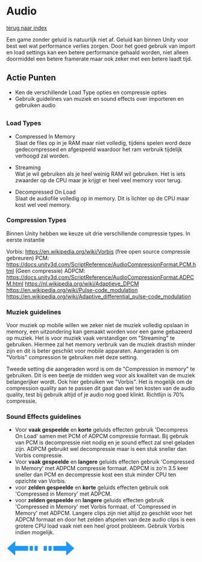 # Audio
[terug naar index](/Index.md#unity-settings)  

Een game zonder geluid is natuurlijk niet af. Geluid kan binnen Unity voor best wel wat performance verlies zorgen. Door het goed 
gebruik van import en load settings kan een betere performance gehaald worden, niet alleen doormiddel een betere framerate maar ook zeker met een betere laadt tijd.  

## Actie Punten
* Ken de verschillende Load Type opties en compressie opties
* Gebruik guidelines van muziek en sound effects over importeren en gebruiken audio
##  

### Load Types 

* Compressed In Memory  
Slaat de files op in je RAM maar niet volledig, tijdens spelen word deze gedecompressed en afgespeeld waardoor het ram verbruik tijdelijk verhoogd zal worden.  

* Streaming  
Wat je wil gebruiken als je heel weinig RAM wil gebruiken. Het is iets zwaarder op de CPU maar je krijgt er heel veel memory voor terug.  

* Decompressed On Load  
Slaat de audiofile volledig op in memory. Dit is lichter op de CPU maar kost wel veel memory.

### Compression Types  

Binnen Unity hebben we keuze uit drie verschillende compressie types. In eerste instantie

Vorbis: https://en.wikipedia.org/wiki/Vorbis (free open source compressie gebreuren)
PCM: https://docs.unity3d.com/ScriptReference/AudioCompressionFormat.PCM.html (Geen compressie)
ADPCM: https://docs.unity3d.com/ScriptReference/AudioCompressionFormat.ADPCM.html
https://nl.wikipedia.org/wiki/Adaptieve_DPCM
https://en.wikipedia.org/wiki/Pulse-code_modulation
https://en.wikipedia.org/wiki/Adaptive_differential_pulse-code_modulation


### Muziek guidelines

Voor muziek op mobile willen we zeker niet de muziek volledig opslaan in memory, een uitzondering kan gemaakt worden voor een game gebazeerd op muziek. Het is voor 
muziek vaak verstandiger om "Streaming" te gebruiken. Hiermee zal het memory verbruik van de muziek drastish minder zijn en dit is beter geschikt voor mobile apparaten. 
Aangeraden is om "Vorbis" compression te gebruiken met deze setting.

Tweede setting die aangeraden word is om de "Compression in memory" te gebruiken. Dit is een beetje de midden weg voor als kwaliteit van de muziek belangerijker wordt. 
Ook hier gebruiken we "Vorbis". Het is mogelijk om de compression quality aan te passen dit gaat dan wel ten kosten van de audio quality, test bij gebruik altijd of 
je audio nog goed klinkt. Richtlijn is 70% compressie.

### Sound Effects guidelines


* Voor **vaak gespeelde** en **korte** geluids effecten gebruik 'Decompress On Load' samen met PCM of ADPCM compressie formaat. Bij gebruik van PCM is decompressie 
niet nodig en je sound effect zal snel geladen zijn. ADPCM gebruikt wel decompressie maar is een stuk sneller dan Vorbis compressie.  
* Voor **vaak gespeelde** en **langere** geluids effecten gebruik 'Compressed In Memory' met ADPCM compressie formaat. ADPCM is zo'n 3.5 keer sneller dan PCM en 
decompressie kost een stuk minder CPU ten opzichte van Vorbis.  
* voor **zelden gespeelde** en **korte** geluids effecten gebruik ook 'Compressed in Memory' met ADPCM.  
* voor **zelden gespeelde** en **langere** geluids effecten gebruik 'Compressed in Memory' met Vorbis formaat. of 'Compressed in Memory' met ADPCM. 
Langere clips zijn niet altijd zo geschikt voor het ADPCM formaat en door het zelden afspelen van deze audio clips is een grotere CPU load vaak niet een heel 
groot probleem. Gebruik Vorbis indien mogelijk.

[![Last Page](/Afbeeldingen/Arrow_back_small.png)](/UnitySettings/Culling.md) [![Next Page](/Afbeeldingen/Arrow_next_small.png)](/UnitySettings/Physics.md)